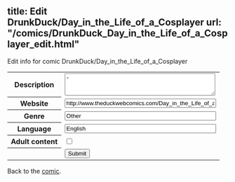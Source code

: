 title: Edit DrunkDuck/Day_in_the_Life_of_a_Cosplayer
url: "/comics/DrunkDuck_Day_in_the_Life_of_a_Cosplayer_edit.html"
---
Edit info for comic DrunkDuck/Day_in_the_Life_of_a_Cosplayer

<form name="comic" action="http://gaepostmail.appspot.com/comic/" method="post">
<table class="comicinfo">
<tr>
<th>Description</th><td><textarea name="description" cols="40" rows="3">-</textarea></td>
</tr>
<tr>
<th>Website</th><td><input type="text" name="url" value="http://www.theduckwebcomics.com/Day_in_the_Life_of_a_Cosplayer/" size="40"/></td>
</tr>
<tr>
<th>Genre</th><td><input type="text" name="genre" value="Other" size="40"/></td>
</tr>
<tr>
<th>Language</th><td><input type="text" name="language" value="English" size="40"/></td>
</tr>
<tr>
<th>Adult content</th><td><input type="checkbox" name="adult" value="adult" /></td>
</tr>
<tr>
<th></th><td>
<input type="hidden" name="comic" value="DrunkDuck_Day_in_the_Life_of_a_Cosplayer" />
<input type="submit" name="submit" value="Submit" />
</td>
</tr>
</table>
</form>

Back to the [comic](DrunkDuck_Day_in_the_Life_of_a_Cosplayer.html).
